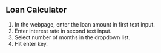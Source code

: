 ## Loan Calculator

1. In the webpage, enter the loan amount in first text input.
2. Enter interest rate in second text input.
3. Select number of months in the dropdown list.
4. Hit enter key. 